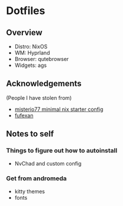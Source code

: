 # Dotfiles

## Overview
- Distro: NixOS
- WM: Hyprland
- Browser: qutebrowser
- Widgets: ags

## Acknowledgements
(People I have stolen from)
- [misterio77 minimal nix starter config](https://github.com/Misterio77/nix-starter-configs)
- [fufexan](https://github.com/fufexan/dotfiles)

## Notes to self
### Things to figure out how to autoinstall
- NvChad and custom config

### Get from andromeda
- kitty themes
- fonts
